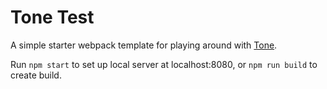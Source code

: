 # Tone Test

A simple starter webpack template for playing around with [Tone](https://github.com/Tonejs/Tone.js).

Run ```npm start``` to set up local server at localhost:8080, or ```npm run build``` to create build.